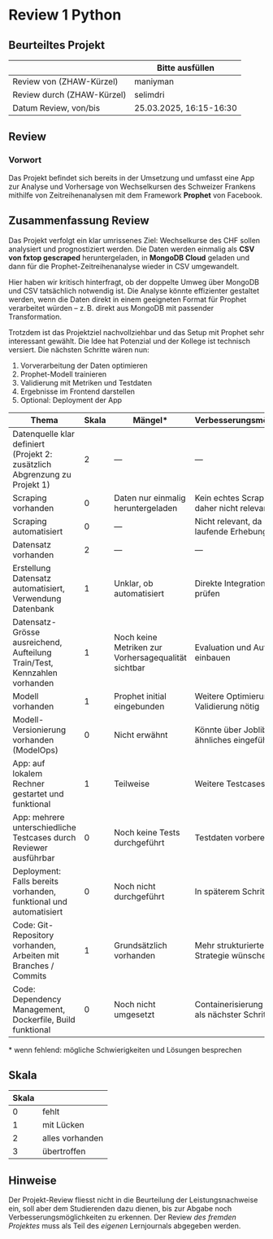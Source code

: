 ﻿# Review 1 Python

## Beurteiltes Projekt

|       | Bitte ausfüllen |
|-------|-----------------|
| Review von (ZHAW-Kürzel) |  maniyman          |
| Review durch (ZHAW-Kürzel) |  selimdri         |
| Datum Review, von/bis |  25.03.2025, 16:15-16:30    |

## Review

### Vorwort
Das Projekt befindet sich bereits in der Umsetzung und umfasst eine App zur Analyse und Vorhersage von Wechselkursen des Schweizer Frankens mithilfe von Zeitreihenanalysen mit dem Framework **Prophet** von Facebook.

## Zusammenfassung Review
Das Projekt verfolgt ein klar umrissenes Ziel: Wechselkurse des CHF sollen analysiert und prognostiziert werden. Die Daten werden einmalig als **CSV von fxtop gescraped** heruntergeladen, in **MongoDB Cloud** geladen und dann für die Prophet-Zeitreihenanalyse wieder in CSV umgewandelt. 

Hier haben wir kritisch hinterfragt, ob der doppelte Umweg über MongoDB und CSV tatsächlich notwendig ist. Die Analyse könnte effizienter gestaltet werden, wenn die Daten direkt in einem geeigneten Format für Prophet verarbeitet würden – z. B. direkt aus MongoDB mit passender Transformation.

Trotzdem ist das Projektziel nachvollziehbar und das Setup mit Prophet sehr interessant gewählt. Die Idee hat Potenzial und der Kollege ist technisch versiert. Die nächsten Schritte wären nun:
1. Vorverarbeitung der Daten optimieren
2. Prophet-Modell trainieren
3. Validierung mit Metriken und Testdaten
4. Ergebnisse im Frontend darstellen
5. Optional: Deployment der App

| Thema                                                                      | Skala | Mängel* | Verbesserungsmöglichkeiten* |
|----------------------------------------------------------------------------|-------|--------|----------------------------|
| Datenquelle klar definiert (Projekt 2: zusätzlich Abgrenzung zu Projekt 1) | 2     | —      | — |
| Scraping vorhanden                                                         | 0     | Daten nur einmalig heruntergeladen | Kein echtes Scraping nötig, daher nicht relevant |
| Scraping automatisiert                                                     | 0     | — | Nicht relevant, da keine laufende Erhebung geplant ist |
| Datensatz vorhanden                                                        | 2     | — | — |
| Erstellung Datensatz automatisiert, Verwendung Datenbank                   | 1     | Unklar, ob automatisiert | Direkte Integration in Prophet prüfen |
| Datensatz-Grösse ausreichend, Aufteilung Train/Test, Kennzahlen vorhanden  | 1     | Noch keine Metriken zur Vorhersagequalität sichtbar | Evaluation und Aufteilung einbauen |
| Modell vorhanden                                                           | 1     | Prophet initial eingebunden | Weitere Optimierung und Validierung nötig |
| Modell-Versionierung vorhanden (ModelOps)                                  | 0     | Nicht erwähnt | Könnte über Joblib oder ähnliches eingeführt werden |
| App: auf lokalem Rechner gestartet und funktional                          | 1     | Teilweise | Weitere Testcases hilfreich |
| App: mehrere unterschiedliche Testcases durch Reviewer ausführbar          | 0     | Noch keine Tests durchgeführt | Testdaten vorbereiten |
| Deployment: Falls bereits vorhanden, funktional und automatisiert          | 0     | Noch nicht durchgeführt | In späterem Schritt realisieren |
| Code: Git-Repository vorhanden, Arbeiten mit Branches / Commits            | 1     | Grundsätzlich vorhanden | Mehr strukturierte Branch-Strategie wünschenswert |
| Code: Dependency Management, Dockerfile, Build funktional                  | 0     | Noch nicht umgesetzt | Containerisierung mit Docker als nächster Schritt |

\* wenn fehlend: mögliche Schwierigkeiten und Lösungen besprechen

## Skala

| Skala |                 |
|-------|-----------------|
| 0     | fehlt           |
| 1     | mit Lücken      |
| 2     | alles vorhanden |
| 3     | übertroffen     |

## Hinweise

Der Projekt-Review fliesst nicht in die Beurteilung der Leistungsnachweise ein, soll aber dem Studierenden dazu dienen, bis zur Abgabe noch Verbesserungsmöglichkeiten zu erkennen. Der Review *des fremden Projektes* muss als Teil des *eigenen* Lernjournals abgegeben werden.
